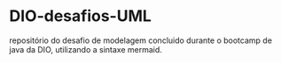 # DIO-desafios-UML
repositório do desafio de modelagem concluido durante o bootcamp de java da DIO, utilizando a sintaxe mermaid.
